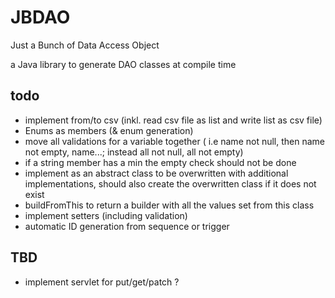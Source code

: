# JBDAO
Just a Bunch of Data Access Object

a Java library to generate DAO classes at compile time

## todo

* implement from/to csv (inkl. read csv file as list and write list as csv file)
* Enums as members (& enum generation)
* move all validations for a variable together ( i.e name not null, then name not empty, name...; instead all not null,
  all not empty)
* if a string member has a min the empty check should not be done
* implement as an abstract class to be overwritten with additional implementations, should also create the overwritten
  class if it does not exist
* buildFromThis to return a builder with all the values set from this class
* implement setters (including validation)
* automatic ID generation from sequence or trigger

## TBD
* implement servlet for put/get/patch ?
 